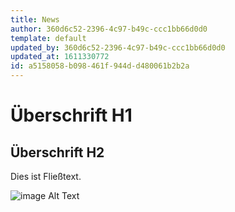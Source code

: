 ```yaml
---
title: News
author: 360d6c52-2396-4c97-b49c-ccc1bb66d0d0
template: default
updated_by: 360d6c52-2396-4c97-b49c-ccc1bb66d0d0
updated_at: 1611330772
id: a5158058-b098-461f-944d-d480061b2b2a
---
```

# Überschrift H1

## Überschrift H2

Dies ist Fließtext.

![image Alt Text](https://oekastatic.orf.at/mims/2020/52/49/crops/w=640,q=70,r=2/796094_opener_277349_syringe-5057119.jpg?s=018fd1234c7f71d424b354b50c39fe6679ce1ca2)